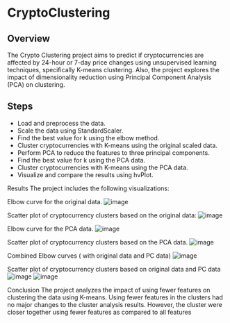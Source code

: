 # CryptoClustering

## Overview

The Crypto Clustering project aims to predict if cryptocurrencies are affected by 24-hour or 7-day price changes using unsupervised learning techniques, specifically K-means clustering. Also, the project explores the impact of dimensionality reduction using Principal Component Analysis (PCA) on clustering.

## Steps

- Load and preprocess the data.
- Scale the data using StandardScaler.
- Find the best value for k using the elbow method.
- Cluster cryptocurrencies with K-means using the original scaled data.
- Perform PCA to reduce the features to three principal components.
- Find the best value for k using the PCA data.
- Cluster cryptocurrencies with K-means using the PCA data.
- Visualize and compare the results using hvPlot.

Results
The project includes the following visualizations:

Elbow curve for the original data.
![image](https://github.com/Swetavirani/CryptoClustering/assets/102982635/26535af3-0295-46ea-95e9-0f10c54d17a3)



Scatter plot of cryptocurrency clusters based on the original data:
![image](https://github.com/Swetavirani/CryptoClustering/assets/102982635/e80223e1-b81d-4436-a5b2-35ebd06cb908)



Elbow curve for the PCA data.
![image](https://github.com/Swetavirani/CryptoClustering/assets/102982635/200e4835-75aa-4641-91cb-d09846a82e49)


Scatter plot of cryptocurrency clusters based on the PCA data.
![image](https://github.com/Swetavirani/CryptoClustering/assets/102982635/41bf61de-dea9-429c-8a6c-e53a305c0da6)


Combined Elbow curves ( with original data and PC data)
![image](https://github.com/Swetavirani/CryptoClustering/assets/102982635/f429353e-7be6-40ae-8c8f-2ef74a86f03f)


Scatter plot of cryptocurrency clusters based on original data and PC data
![image](https://github.com/Swetavirani/CryptoClustering/assets/102982635/7fb76c86-7278-44f2-bed4-f18ca80b1c76)
![image](https://github.com/Swetavirani/CryptoClustering/assets/102982635/c5701e99-8a8a-4e35-a926-f62363e58e4b)


Conclusion
The project analyzes the impact of using fewer features on clustering the data using K-means. Using fewer features in the clusters had no major changes to the cluster analysis results. However, the cluster were closer together using fewer features as compared to all features
